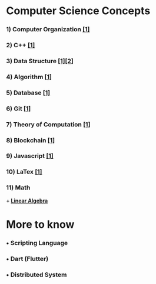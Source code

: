 
# Computer Science Concepts


### 1) Computer Organization [[1]](./fundamental/Computer_Organization.md)

### 2) C++ [[1]](./programming_language/conceptC++.md)

### 3) Data Structure [[1]](./data_structure/dataStructureBasic.md)[[2]](./data_structure/dataStructureAdvanced.md)

### 4) Algorithm [[1]](./algorithm)

### 5) Database [[1]](./database/relationalDatabase.md)

### 6) Git [[1]](./fundamental/Git.md)

### 7) Theory of Computation [[1]](./fundamental/TOC.md)

### 8) Blockchain [[1]](./blockchain/blockchain-concept.md)

### 9) Javascript [[1]](./programming_language/JS)

### 10) LaTex [[1]](./LaTex/LaTex.md)

### 11) Math
**+ [Linear Algebra](./Math/linearAlgebra.md)**



# More to know

### • Scripting Language

### • Dart (Flutter)

### • Distributed System
